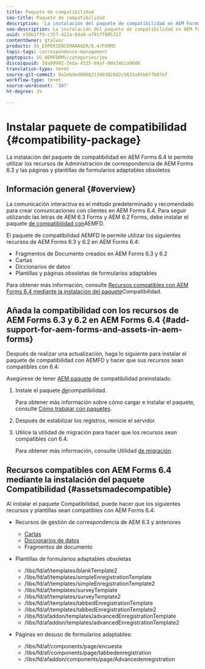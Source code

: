 ```yaml
---
title: Paquete de compatibilidad
seo-title: Paquete de compatibilidad
description: 'La instalación del paquete de compatibilidad en AEM Forms 6.4 le permite utilizar los recursos de Administración de correspondencia de AEM Forms 6.3 y las páginas y plantillas de formularios adaptables obsoletos '
seo-description: La instalación del paquete de compatibilidad en AEM Forms 6.4 le permite utilizar los recursos de Administración de correspondencia de AEM Forms 6.3 y las páginas y plantillas de formularios adaptables obsoletos
uuid: e50b1ff9-c357-422a-8da8-a791ff805317
contentOwner: gtalwar
products: SG_EXPERIENCEMANAGER/6.4/FORMS
topic-tags: correspondence-management
geptopics: SG_AEMFORMS/categories/jee
discoiquuid: 38a80992-2eda-4535-89af-0de34b1a9686
translation-type: tm+mt
source-git-commit: 9a2ebded0068213903020d2c5633a05b6ffb07ef
workflow-type: tm+mt
source-wordcount: '387'
ht-degree: 1%

---
```



# Instalar paquete de compatibilidad {#compatibility-package}

La instalación del paquete de compatibilidad en AEM Forms 6.4 le permite utilizar los recursos de Administración de correspondencia de AEM Forms 6.3 y las páginas y plantillas de formularios adaptables obsoletos

## Información general {#overview}

La comunicación interactiva es el método predeterminado y recomendado para crear comunicaciones con clientes en AEM Forms 6.4. Para seguir utilizando las letras de AEM 6.3 Forms y AEM 6.2 Forms, debe instalar el paquete [de compatibilidad con](https://www.adobeaemcloud.com/content/marketplace/marketplaceProxy.html?packagePath=/content/companies/public/adobe/packages/cq640/fd/AEM-FORMS-6.4-COMPAT)AEMFD.

El paquete de compatibilidad AEMFD le permite utilizar los siguientes recursos de AEM Forms 6.3 y 6.2 en AEM Forms 6.4:

* Fragmentos de Documento creados en AEM Forms 6.3 y 6.2
* Cartas
* Diccionarios de datos
* Plantillas y páginas obsoletas de formularios adaptables

Para obtener más información, consulte [Recursos compatibles con AEM Forms 6.4 mediante la instalación del paquete](/help/forms/using/compatibility-package.md#assetsmadecompatible)Compatibilidad.

## Añada la compatibilidad con los recursos de AEM Forms 6.3 y 6.2 en AEM Forms 6.4 {#add-support-for-aem-forms-and-assets-in-aem-forms}

Después de realizar una actualización, haga lo siguiente para instalar el paquete de compatibilidad con AEMFD y hacer que sus recursos sean compatibles con 6.4:

Asegúrese de tener [AEM paquete](/help/sites-deploying/backward-compatibility.md) de compatibilidad preinstalado.

1. Instale el paquete [de](https://www.adobeaemcloud.com/content/marketplace/marketplaceProxy.html?packagePath=/content/companies/public/adobe/packages/cq640/fd/AEM-FORMS-6.4-COMPAT)compatibilidad.

   Para obtener más información sobre cómo cargar e instalar el paquete, consulte [Cómo trabajar con paquetes](/help/sites-administering/package-manager.md).

1. Después de estabilizar los registros, reinicie el servidor.
1. Utilice la utilidad de migración para hacer que los recursos sean compatibles con 6.4.

   Para obtener más información, consulte Utilidad [de migración](/help/forms/using/migration-utility.md).

## Recursos compatibles con AEM Forms 6.4 mediante la instalación del paquete Compatibilidad {#assetsmadecompatible}

Al instalar el paquete Compatibilidad, puede hacer que los siguientes recursos y plantillas sean compatibles con AEM Forms 6.4:

* Recursos de gestión de correspondencia de AEM 6.3 y anteriores

   * [Cartas](/help/forms/using/create-letter.md)
   * [Diccionarios de datos](/help/forms/using/data-dictionary.md)
   * Fragmentos de documento

* Plantillas de formularios adaptables obsoletas

   * /libs/fd/af/templates/blankTemplate2
   * /libs/fd/af/templates/simpleEnregistrationTemplate
   * /libs/fd/af/templates/simpleEnregistrationTemplate2
   * /libs/fd/af/templates/surveyTemplate
   * /libs/fd/af/templates/surveyTemplate2
   * /libs/fd/af/templates/tabbedEnregistrationTemplate
   * /libs/fd/af/templates/tabbedEnregistrationTemplate2
   * /libs/fd/afaddon/templates/advancedEnregistrationTemplate
   * /libs/fd/afaddon/templates/advancedEnregistrationTemplate2

* Páginas en desuso de formularios adaptables:

   * /libs/fd/af/components/page/encuesta
   * /libs/fd/af/components/page/tabbedenregistration
   * /libs/fd/afaddon/components/page/Advancedenregistration

